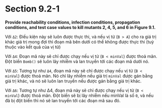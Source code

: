 # Section 9.2-1

**Provide reachability conditions, infection conditions, propagation conditions, and test case values to kill mutants 2, 4, 5, and 6 in Figure 9.1.**

Với `Δ2`: Điều kiện này sẽ luôn được thực thi, và nếu vị từ (`B > A`) cho ra giá trị khác giá trị mong đợi thì đoạn mã bên dưới có thể không được thực thi (tuỳ thuộc vào kết quả của vị từ)

Với `Δ4`: Đoạn mã này sẽ chỉ được chạy nếu vị từ (`B < minVal`) được thoả mãn. Đột biến `Bomb()` sẽ luôn lây nhiễm và lan truyền tới các đoạn mã dưới nó.

Với `Δ5`: Tương tự như `Δ4`, đoạn mã này sẽ chỉ được chạy nếu vị từ (`B < minVal`) được thoả mãn. Nó chỉ lây nhiễm nếu giá trị `minVal` được gán bằng giá trị khác, và nó sẽ luôn lan truyền nếu được gán bằng giá trị khác.

Với `Δ6`: Tương tự như Δ4, đoạn mã này sẽ chỉ được chạy nếu vị từ (`B < minVal`) được thoả mãn. Đột biến sẽ bị lây nhiễm nếu minVal là số `0`, và nếu đã bị đột biến thì nó sẽ lan truyền tới các đoạn mã sau đó.
